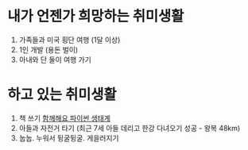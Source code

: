 # 내가 언젠가 희망하는 취미생활

1. 가족들과 미국 횡단 여행 (1달 이상)
2. 1인 개발 (용돈 벌이)
3. 아내와 단 둘이 여행 가기 


# 하고 있는 취미생활

1. 책 쓰기 [함께해요 파이썬 생태계](https://wikidocs.net/book/14021)
2. 아들과 자전거 타기 (최근 7세 아들 데리고 한강 다녀오기 성공 - 왕복 48km)
3. 눕눕. 누워서 뒹굴뒹굴. 게을러지기 
